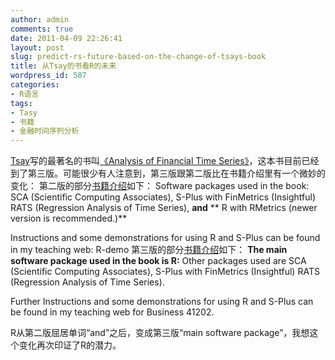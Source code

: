 ```yaml
---
author: admin
comments: true
date: 2011-04-09 22:26:41
layout: post
slug: predict-rs-future-based-on-the-change-of-tsays-book
title: 从Tsay的书看R的未来
wordpress_id: 587
categories:
- R语言
tags:
- Tasy
- 书籍
- 金融时间序列分析
---
```


[Tsay](http://faculty.chicagobooth.edu/ruey.tsay/)写的最著名的书叫[《Analysis of Financial Time Series》](http://faculty.chicagobooth.edu/ruey.tsay/teaching/)，这本书目前已经到了第三版。可能很少有人注意到，第三版跟第二版比在书籍介绍里有一个微妙的变化：
第二版的部分[书籍介绍](http://faculty.chicagobooth.edu/ruey.tsay/teaching/fts2/)如下：
Software packages used in the book:
SCA (Scientific Computing Associates),
S-Plus with FinMetrics (Insightful)
RATS (Regression Analysis of Time Series),
**and**
** R with RMetrics (newer version is recommended.)**

Instructions and some demonstrations for using R and S-Plus
can be found in my teaching web: R-demo
第三版的部分[书籍介绍](http://faculty.chicagobooth.edu/ruey.tsay/teaching/fts3/)如下：
**The main software package used in the book is R:**
Other packages used are
SCA (Scientific Computing Associates),
S-Plus with FinMetrics (Insightful)
RATS (Regression Analysis of Time Series).

Further Instructions and some demonstrations for using R and S-Plus
can be found in my teaching web for Business 41202.

R从第二版屈居单词“and”之后，变成第三版“main software package”，我想这个变化再次印证了R的潜力。
